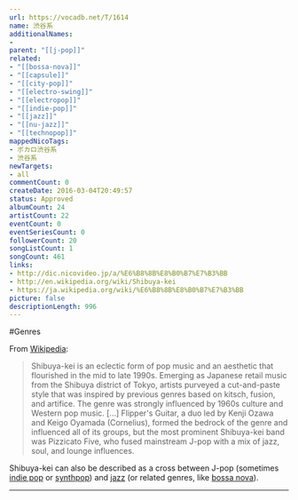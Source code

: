 ```yaml
---
url: https://vocadb.net/T/1614
name: 渋谷系
additionalNames: 
- 
parent: "[[j-pop]]"
related:
- "[[bossa-nova]]"
- "[[capsule]]"
- "[[city-pop]]"
- "[[electro-swing]]"
- "[[electropop]]"
- "[[indie-pop]]"
- "[[jazz]]"
- "[[nu-jazz]]"
- "[[technopop]]"
mappedNicoTags:
- ボカロ渋谷系
- 渋谷系
newTargets:
- all
commentCount: 0
createDate: 2016-03-04T20:49:57
status: Approved
albumCount: 24
artistCount: 22
eventCount: 0
eventSeriesCount: 0
followerCount: 20
songListCount: 1
songCount: 461
links: 
- http://dic.nicovideo.jp/a/%E6%B8%8B%E8%B0%B7%E7%B3%BB
- http://en.wikipedia.org/wiki/Shibuya-kei
- https://ja.wikipedia.org/wiki/%E6%B8%8B%E8%B0%B7%E7%B3%BB
picture: false
descriptionLength: 996
---
```


#Genres

From [Wikipedia](https://en.wikipedia.org/wiki/Shibuya-kei):

>Shibuya-kei is an eclectic form of pop music and an aesthetic that flourished in the mid to late 1990s. Emerging as Japanese retail music from the Shibuya district of Tokyo, artists purveyed a cut-and-paste style that was inspired by previous genres based on kitsch, fusion, and artifice. The genre was strongly influenced by 1960s culture and Western pop music. [...] Flipper's Guitar, a duo led by Kenji Ozawa and Keigo Oyamada (Cornelius), formed the bedrock of the genre and influenced all of its groups, but the most prominent Shibuya-kei band was Pizzicato Five, who fused mainstream J-pop with a mix of jazz, soul, and lounge influences.

Shibuya-kei can also be described as a cross between J-pop (sometimes [indie pop](https://vocadb.net/T/4615/indie-pop) or [synthpop](https://vocadb.net/T/4664/synthpop)) and [jazz](https://vocadb.net/T/467/jazz) (or related genres, like [bossa nova](https://vocadb.net/T/46/bossa-nova)).

---


